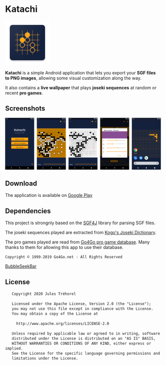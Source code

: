 # Katachi
![logo](https://github.com/Judas/Katachi/blob/master/app/src/main/res/mipmap-xxhdpi/ic_launcher.png)

**Katachi** is a simple Android application that lets you export your **SGF files to PNG images**, allowing some visual customization along the way.

It also contains a **live wallpaper** that plays **joseki sequences** at random or recent **pro games**.

## Screenshots
![screenshot](https://github.com/Judas/Katachi/blob/master/screenshots/screenshot.png)

## Download
The application is available on [Google Play](https://play.google.com/store/apps/details?id=com.judas.katachi)

## Dependencies
This project is strongnly based on the [SGF4J](https://github.com/toomasr/sgf4j) library for parsing SGF files.

The joseki sequences played are extracted from [Kogo's Joseki Dictionary](https://waterfire.us/joseki.htm).

The pro games played are read from [Go4Go pro game database](https://www.go4go.net/go/). Many thanks to them for allowing this app to use their database.

```
Copyright © 1999-2019 Go4Go.net - All Rights Reserved
```

[BubbleSeekBar](https://github.com/woxingxiao/BubbleSeekBar) 

## License
```
   Copyright 2020 Jules Tréhorel

   Licensed under the Apache License, Version 2.0 (the "License");
   you may not use this file except in compliance with the License.
   You may obtain a copy of the License at

     http://www.apache.org/licenses/LICENSE-2.0

   Unless required by applicable law or agreed to in writing, software
   distributed under the License is distributed on an "AS IS" BASIS,
   WITHOUT WARRANTIES OR CONDITIONS OF ANY KIND, either express or implied.
   See the License for the specific language governing permissions and
   limitations under the License.
```